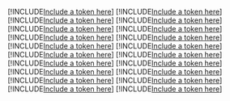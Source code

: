 [!INCLUDE[Include a token here](refs1522561516673/r1.md)]
[!INCLUDE[Include a token here](refs1522561516673/r2.md)]
[!INCLUDE[Include a token here](refs1522561516673/r3.md)]
[!INCLUDE[Include a token here](refs1522561516673/r4.md)]
[!INCLUDE[Include a token here](refs1522561516673/r5.md)]
[!INCLUDE[Include a token here](refs1522561516673/r6.md)]
[!INCLUDE[Include a token here](refs1522561516673/r7.md)]
[!INCLUDE[Include a token here](refs1522561516673/r8.md)]
[!INCLUDE[Include a token here](refs1522561516673/r9.md)]
[!INCLUDE[Include a token here](refs1522561516673/r10.md)]
[!INCLUDE[Include a token here](refs1522561516673/r11.md)]
[!INCLUDE[Include a token here](refs1522561516673/r12.md)]
[!INCLUDE[Include a token here](refs1522561516673/r13.md)]
[!INCLUDE[Include a token here](refs1522561516673/r14.md)]
[!INCLUDE[Include a token here](refs1522561516673/r15.md)]
[!INCLUDE[Include a token here](refs1522561516673/r16.md)]
[!INCLUDE[Include a token here](refs1522561516673/r17.md)]
[!INCLUDE[Include a token here](refs1522561516673/r18.md)]
[!INCLUDE[Include a token here](refs1522561516673/r19.md)]
[!INCLUDE[Include a token here](refs1522561516673/r20.md)]
